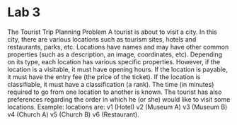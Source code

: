 # Lab 3
The Tourist Trip Planning Problem
A tourist is about to visit a city. In this city, there are various locations such as tourism sites, hotels and restaurants, parks, etc. Locations have names and may have other common properties (such as a description, an image, coordinates, etc). Depending on its type, each location has various specific properties. However, if the location is a visitable, it must have opening hours. If the location is payable, it must have the entry fee (the price of the ticket). If the location is classifiable, it must have a classification (a rank).
The time (in minutes) required to go from one location to another is known. The tourist has also preferences regarding the order in which he (or she) would like to visit some locations.
Example: locations are: v1 (Hotel) v2 (Museum A) v3 (Museum B) v4 (Church A) v5 (Church B) v6 (Restaurant).
